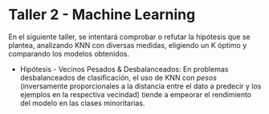 # Taller 2 - Machine Learning
En el siguiente taller, se intentará comprobar o refutar la hipótesis que se plantea, analizando KNN con diversas medidas, eligiendo un K óptimo y comparando los modelos obtenidos.

 * Hipótesis - Vecinos Pesados & Desbalanceados: En problemas desbalanceados de clasificación, el uso de KNN con *pesos* (inversamente proporcionales a la distancia entre el dato a predecir y los ejemplos en la respectiva vecindad) tiende a empeorar el rendimiento del modelo en las clases minoritarias.
